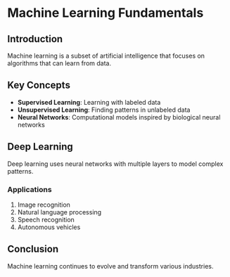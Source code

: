 # Machine Learning Fundamentals

## Introduction
Machine learning is a subset of artificial intelligence that focuses on algorithms that can learn from data.

## Key Concepts
- **Supervised Learning**: Learning with labeled data
- **Unsupervised Learning**: Finding patterns in unlabeled data
- **Neural Networks**: Computational models inspired by biological neural networks

## Deep Learning
Deep learning uses neural networks with multiple layers to model complex patterns.

### Applications
1. Image recognition
2. Natural language processing
3. Speech recognition
4. Autonomous vehicles

## Conclusion
Machine learning continues to evolve and transform various industries.
